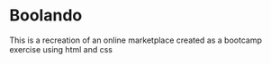 # Boolando

This is a recreation of an online marketplace created as a bootcamp exercise using html and css
